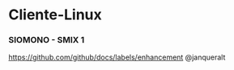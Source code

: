 # Cliente-Linux
### SIOMONO - SMIX 1
https://github.com/github/docs/labels/enhancement
@janqueralt


